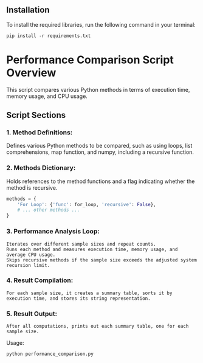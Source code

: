 ## Installation

To install the required libraries, run the following command in your terminal:

```shell
pip install -r requirements.txt
```

# Performance Comparison Script Overview

This script compares various Python methods in terms of execution time, memory usage, and CPU usage.

## Script Sections

### 1. **Method Definitions:**
   Defines various Python methods to be compared, such as using loops, list comprehensions, map function, and numpy, including a recursive function.

### 2. **Methods Dictionary:**
   Holds references to the method functions and a flag indicating whether the method is recursive.

```python
methods = {
    'For Loop': {'func': for_loop, 'recursive': False},
    # ... other methods ...
}
```

### 3. **Performance Analysis Loop:**

    Iterates over different sample sizes and repeat counts.
    Runs each method and measures execution time, memory usage, and average CPU usage.
    Skips recursive methods if the sample size exceeds the adjusted system recursion limit.

### 4. **Result Compilation:**

    For each sample size, it creates a summary table, sorts it by execution time, and stores its string representation.

### 5. **Result Output:**

    After all computations, prints out each summary table, one for each sample size.

Usage:
```
python performance_comparison.py
```

